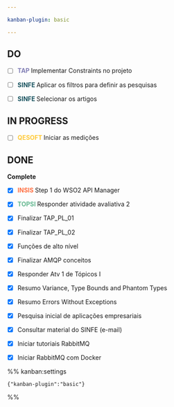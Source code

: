 ```yaml
---

kanban-plugin: basic

---
```


## DO

- [ ] <span style="color:#8380B6"><b>TAP </b></span>Implementar Constraints no projeto
- [ ] <span style="color:#19535F"><b>SINFE </b></span> Aplicar os filtros para definir as pesquisas
- [ ] <span style="color:#19535F"><b>SINFE </b></span> Selecionar os artigos


## IN PROGRESS

- [ ] <span style="color:#FFCA3A"><b>QESOFT </b></span>Iniciar as medições


## DONE

**Complete**
- [x] <span style="color:#FF7043"><b>INSIS </b></span> Step 1 do WSO2 API Manager
- [x] <span style="color:#65B891"><b>TOPSI </b></span>Responder atividade avaliativa 2
- [x] Finalizar TAP_PL_01
- [x] Finalizar TAP_PL_02
- [x] Funções de alto nível
- [x] Finalizar AMQP conceitos
- [x] Responder Atv 1 de Tópicos I
- [x] Resumo Variance, Type Bounds and Phantom Types
- [x] Resumo Errors Without Exceptions
- [x] Pesquisa inicial de aplicações empresariais
- [x] Consultar material do SINFE (e-mail)
- [x] Iniciar tutoriais RabbitMQ
- [x] Iniciar RabbitMQ com Docker




%% kanban:settings
```
{"kanban-plugin":"basic"}
```
%%